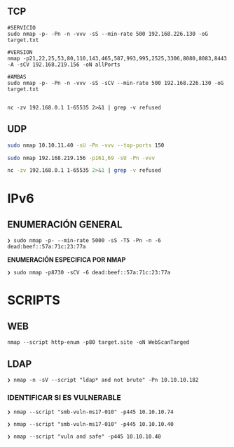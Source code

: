 
## TCP
```shell
#SERVICIO
sudo nmap -p- -Pn -n -vvv -sS --min-rate 500 192.168.226.130 -oG target.txt

#VERSION
nmap -p21,22,25,53,80,110,143,465,587,993,995,2525,3306,8080,8083,8443 -A -sCV 192.168.219.156 -oN allPorts

#AMBAS
sudo nmap -p- -Pn -n -vvv -sS -sCV --min-rate 500 192.168.226.130 -oG target.txt


nc -zv 192.168.0.1 1-65535 2>&1 | grep -v refused
```

## UDP
```bash
sudo nmap 10.10.11.40 -sU -Pn -vvv --top-ports 150

sudo nmap 192.168.219.156 -p161,69 -sU -Pn -vvv

nc -zv 192.168.0.1 1-65535 2>&1 | grep -v refused
```


# IPv6

## ENUMERACIÓN GENERAL
```shell
❯ sudo nmap -p- --min-rate 5000 -sS -T5 -Pn -n -6 dead:beef::57a:71c:23:77a
```

**ENUMERACIÓN ESPECIFICA POR NMAP**
```shell
❯ sudo nmap -p8730 -sCV -6 dead:beef::57a:71c:23:77a
```


# SCRIPTS

## WEB
```shell
nmap --script http-enum -p80 target.site -oN WebScanTarged
```

## LDAP
```shell
❯ nmap -n -sV --script "ldap* and not brute" -Pn 10.10.10.182
```

### IDENTIFICAR SI ES VULNERABLE
```SHELL
❯ nmap --script "smb-vuln-ms17-010" -p445 10.10.10.74

❯ nmap --script "smb-vuln-ms17-010" -p445 10.10.10.40

❯ nmap --script "vuln and safe" -p445 10.10.10.40
```